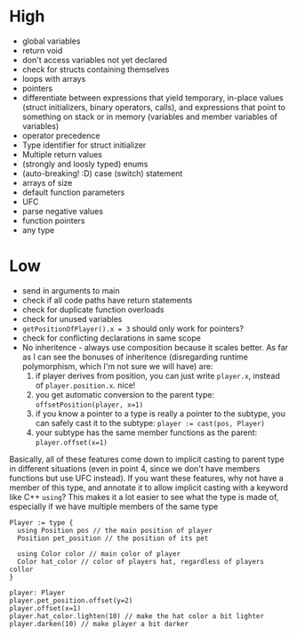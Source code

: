 # High
 * global variables
 * return void
 * don't access variables not yet declared
 * check for structs containing themselves
 * loops with arrays
 * pointers
 * differentiate between expressions that yield temporary, in-place values (struct initializers, binary operators, calls), and expressions that point to something on stack or in memory (variables and member variables of variables)
 * operator precedence
 * Type identifier for struct initializer
 * Multiple return values
 * (strongly and loosly typed) enums
 * (auto-breaking! :D) case (switch) statement
 * arrays of <enum> size
 * default function parameters
 * UFC
 * parse negative values
 * function pointers
 * any type

# Low
 * send in arguments to main
 * check if all code paths have return statements
 * check for duplicate function overloads
 * check for unused variables
 * `getPositionOfPlayer().x = 3` should only work for pointers?
 * check for conflicting declarations in same scope
 * No inheritence - always use composition because it scales better. As far as I can see the bonuses of inheritence (disregarding runtime polymorphism, which I'm not sure we will have) are:
    1. if player derives from position, you can just write `player.x`, instead of `player.position.x`. nice!
    2. you get automatic conversion to the parent type: `offsetPosition(player, x=1)`
    3. if you know a pointer to a type is really a pointer to the subtype, you can safely cast it to the subtype: `player := cast(pos, Player)`
    4. your subtype has the same member functions as the parent: `player.offset(x=1)`

  Basically, all of these features come down to implicit casting to parent type in different situations (even in point 4, since we don't have members functions but use UFC instead). If you want these features, why not have a member of this type, and annotate it to allow implicit casting with a keyword like C++ `using`?
  This makes it a lot easier to see what the type is made of, especially if we have multiple members of the same type
  ```
  Player := type {
    using Position pos // the main position of player
    Position pet_position // the position of its pet

    using Color color // main color of player
    Color hat_color // color of players hat, regardless of players collor
  }

  player: Player
  player.pet_position.offset(y=2)
  player.offset(x=1)
  player.hat_color.lighten(10) // make the hat color a bit lighter
  player.darken(10) // make player a bit darker
  ```
